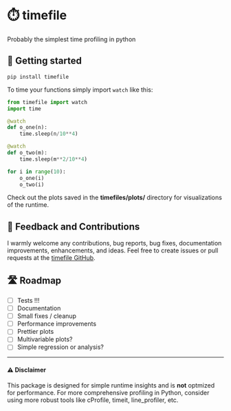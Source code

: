 # ⏱️ timefile
Probably the simplest time profiling in python 

## 📍 Getting started
```
pip install timefile
```

To time your functions simply import <code>watch</code> like this:
```python
from timefile import watch
import time

@watch
def o_one(n):
    time.sleep(n/10**4)

@watch
def o_two(m):
    time.sleep(m**2/10**4)

for i in range(10):
    o_one(i)
    o_two(i)
```
Check out the plots saved in the **timefiles/plots/** directory for visualizations of the runtime.

## 🍻 Feedback and Contributions
I warmly welcome any contributions, bug reports, bug fixes, documentation improvements, enhancements, and ideas.
Feel free to create issues or pull requests at the [timefile GitHub](https://github.com/hugofe99/timefile).

## 🛣️ Roadmap
 - [ ] Tests !!!
 - [ ] Documentation
 - [ ] Small fixes / cleanup
 - [ ] Performance improvements
 - [ ] Prettier plots
 - [ ] Multivariable plots?
 - [ ] Simple regression or analysis? 

___

#### ⚠️ Disclaimer 
This package is designed for simple runtime insights and is **not** optmized for performance. For more comprehensive profiling in Python, consider using more robust tools like cProfile, timeit, line_profiler, etc.